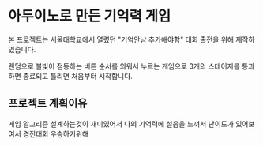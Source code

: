 # 아두이노로 만든 기억력 게임
본 프로젝트는 서울대학교에서 열렸던 "기억안남 추가해야함" 대회 출전을 위해 제작하였습니다.

랜덤으로 불빛이 점등하는 버튼 순서를 외워서 누르는 게임으로 
3개의 스테이지를 통과하면 종료되고 틀리면 처음부터 시작합니다.

## 프로젝트 계획이유
  게임 알고리즘 설계하는것이 재미있어서
  나의 기억력에 설움을 느껴서
  난이도가 있어보여서
  경진대회 우승하기위해
